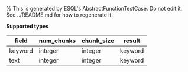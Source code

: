 % This is generated by ESQL's AbstractFunctionTestCase. Do not edit it. See ../README.md for how to regenerate it.

**Supported types**

| field | num_chunks | chunk_size | result |
| --- | --- | --- | --- |
| keyword | integer | integer | keyword |
| text | integer | integer | keyword |

